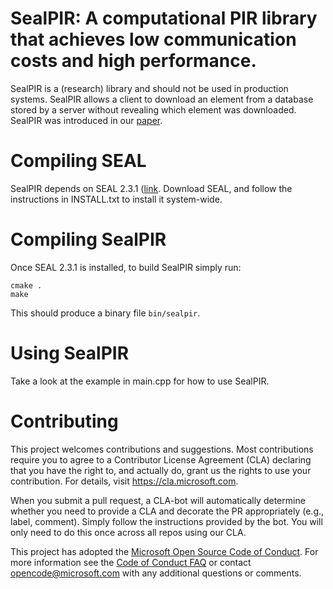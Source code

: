 # SealPIR: A computational PIR library that achieves low communication costs and high performance.

SealPIR is a (research) library and should not be used in production systems. SealPIR allows a client to download an element from a database stored by a server without revealing which element was downloaded. SealPIR was introduced in our [paper](https://eprint.iacr.org/2017/1142.pdf).


# Compiling SEAL

SealPIR depends on SEAL 2.3.1 ([link](http://sealcrypto.org). Download SEAL, and follow the instructions in INSTALL.txt to install it system-wide.

# Compiling SealPIR

Once SEAL 2.3.1 is installed, to build SealPIR simply run:

	cmake .
	make
	
This should produce a binary file ``bin/sealpir``.

# Using SealPIR

Take a look at the example in main.cpp for how to use SealPIR.

# Contributing

This project welcomes contributions and suggestions.  Most contributions require you to agree to a
Contributor License Agreement (CLA) declaring that you have the right to, and actually do, grant us
the rights to use your contribution. For details, visit https://cla.microsoft.com.

When you submit a pull request, a CLA-bot will automatically determine whether you need to provide
a CLA and decorate the PR appropriately (e.g., label, comment). Simply follow the instructions
provided by the bot. You will only need to do this once across all repos using our CLA.

This project has adopted the [Microsoft Open Source Code of Conduct](https://opensource.microsoft.com/codeofconduct/).
For more information see the [Code of Conduct FAQ](https://opensource.microsoft.com/codeofconduct/faq/) or
contact [opencode@microsoft.com](mailto:opencode@microsoft.com) with any additional questions or comments.
